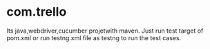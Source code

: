 # com.trello

Its java,webdriver,cucumber projetwith maven.
Just run test target of pom.xml or run testng.xml file as testng to run the test cases.
